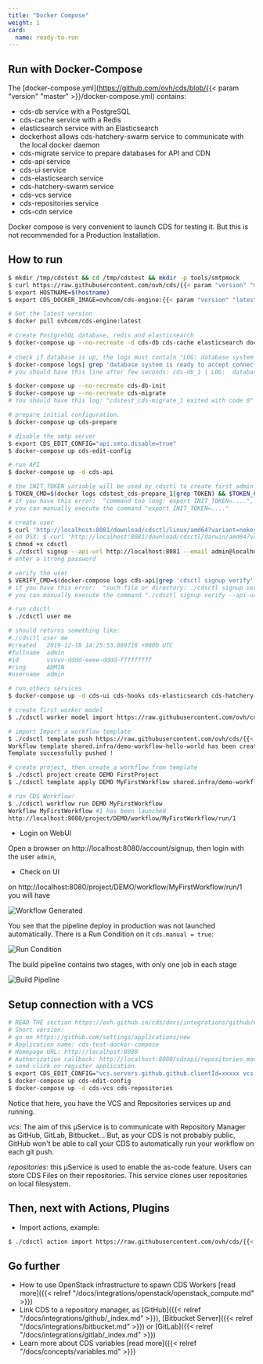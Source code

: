 ```yaml
---
title: "Docker Compose"
weight: 1
card: 
  name: ready-to-run
---
```


## Run with Docker-Compose

The [docker-compose.yml](https://github.com/ovh/cds/blob/{{< param "version" "master" >}}/docker-compose.yml) contains:

- cds-db service with a PostgreSQL
- cds-cache service with a Redis
- elasticsearch service with an Elasticsearch
- dockerhost allows cds-hatchery-swarm service to communicate with the local docker daemon
- cds-migrate service to prepare databases for API and CDN
- cds-api service
- cds-ui service
- cds-elasticsearch service
- cds-hatchery-swarm service
- cds-vcs service
- cds-repositories service
- cds-cdn service

Docker compose is very convenient to launch CDS for testing it. But this is not recommended for a Production Installation.

## How to run

```bash
$ mkdir /tmp/cdstest && cd /tmp/cdstest && mkdir -p tools/smtpmock
$ curl https://raw.githubusercontent.com/ovh/cds/{{< param "version" "master" >}}/docker-compose.yml -o docker-compose.yml
$ export HOSTNAME=$(hostname)
$ export CDS_DOCKER_IMAGE=ovhcom/cds-engine:{{< param "version" "latest" >}}

# Get the latest version
$ docker pull ovhcom/cds-engine:latest

# Create PostgreSQL database, redis and elasticsearch
$ docker-compose up --no-recreate -d cds-db cds-cache elasticsearch dockerhost
 
# check if database is up, the logs must contain "LOG: database system is ready to accept connections"
$ docker-compose logs| grep 'database system is ready to accept connections'
# you should have this line after few seconds: cds-db_1 | LOG:  database system is ready to accept connections

$ docker-compose up --no-recreate cds-db-init
$ docker-compose up --no-recreate cds-migrate
# You should have this log: "cdstest_cds-migrate_1 exited with code 0"

# prepare initial configuration.
$ docker-compose up cds-prepare

# disable the smtp server
$ export CDS_EDIT_CONFIG="api.smtp.disable=true"
$ docker-compose up cds-edit-config

# run API
$ docker-compose up -d cds-api

# the INIT_TOKEN variable will be used by cdsctl to create first admin user
$ TOKEN_CMD=$(docker logs cdstest_cds-prepare_1|grep TOKEN) && $TOKEN_CMD
# if you have this error:  "command too long: export INIT_TOKEN=....",
# you can manually execute the command "export INIT_TOKEN=...."

# create user
$ curl 'http://localhost:8081/download/cdsctl/linux/amd64?variant=nokeychain' -o cdsctl
# on OSX: $ curl 'http://localhost:8081/download/cdsctl/darwin/amd64?variant=nokeychain' -o cdsctl
$ chmod +x cdsctl
$ ./cdsctl signup --api-url http://localhost:8081 --email admin@localhost.local --username admin --fullname admin
# enter a strong password

# verify the user
$ VERIFY_CMD=$(docker-compose logs cds-api|grep 'cdsctl signup verify'|cut -d '$' -f2|xargs) && ./$VERIFY_CMD
# if you have this error:  "such file or directory: ./cdsctl signup verify --api-url...", 
# you can manually execute the command "./cdsctl signup verify --api-url..."

# run cdsctl 
$ ./cdsctl user me

# should returns something like:
#./cdsctl user me
#created   2019-12-18 14:25:53.089718 +0000 UTC
#fullname  admin
#id        vvvvv-dddd-eeee-dddd-fffffffff
#ring      ADMIN
#username  admin

# run others services
$ docker-compose up -d cds-ui cds-hooks cds-elasticsearch cds-hatchery-swarm

# create first worker model
$ ./cdsctl worker model import https://raw.githubusercontent.com/ovh/cds/{{< param "version" "master" >}}/contrib/worker-models/go-official-1.13.yml

# import Import a workflow template
$ ./cdsctl template push https://raw.githubusercontent.com/ovh/cds/{{< param "version" "master" >}}/contrib/workflow-templates/demo-workflow-hello-world/demo-workflow-hello-world.yml
Workflow template shared.infra/demo-workflow-hello-world has been created
Template successfully pushed !

# create project, then create a workflow from template
$ ./cdsctl project create DEMO FirstProject
$ ./cdsctl template apply DEMO MyFirstWorkflow shared.infra/demo-workflow-hello-world --force --import-push --quiet

# run CDS Workflow!
$ ./cdsctl workflow run DEMO MyFirstWorkflow
Workflow MyFirstWorkflow #1 has been launched
http://localhost:8080/project/DEMO/workflow/MyFirstWorkflow/run/1
```

- Login on WebUI

Open a browser on http://localhost:8080/account/signup, then login with the user `admin`,

- Check on UI

on http://localhost:8080/project/DEMO/workflow/MyFirstWorkflow/run/1 you will have

![Workflow Generated](/images/ready_to_run_docker_compose_ui.png)

You see that the pipeline deploy in production was not launched automatically. 
There is a Run Condition on it `cds.manual = true`: 

![Run Condition](/images/ready_to_run_docker_compose_run_condition.png)

The build pipeline contains two stages, with only one job in each stage

![Build Pipeline](/images/ready_to_run_docker_compose_build_pipeline.png)

## Setup connection with a VCS

```bash
# READ THE section https://ovh.github.io/cds/docs/integrations/github/#create-a-cds-application-on-github to generate the clientId and clientSecret.
# Short version: 
# go on https://github.com/settings/applications/new
# Application name: cds-test-docker-compose
# Homepage URL: http://localhost:8080
# Authorization callback: http://localhost:8080/cdsapi/repositories_manager/oauth2/callback
# send click on register application.
$ export CDS_EDIT_CONFIG="vcs.servers.github.github.clientId=xxxxx vcs.servers.github.github.clientSecret=xxxxx " 
$ docker-compose up cds-edit-config
$ docker-compose up -d cds-vcs cds-repositories
```

Notice that here, you have the VCS and Repositories services up and running.

*vcs*: The aim of this µService is to communicate with Repository Manager as GitHub, GitLab, Bitbucket…
But, as your CDS is not probably public, GitHub won't be able to call your CDS to automatically run your workflow on each git push.

*repositories*: this µService is used to enable the as-code feature.
Users can store CDS Files on their repositories. This service clones user repositories on local filesystem.


## Then, next with Actions, Plugins

- Import actions, example:

```bash
$ ./cdsctl action import https://raw.githubusercontent.com/ovh/cds/{{< param "version" "master" >}}/contrib/actions/cds-docker-package.yml
```

## Go further

- How to use OpenStack infrastructure to spawn CDS Workers [read more]({{< relref "/docs/integrations/openstack/openstack_compute.md" >}})
- Link CDS to a repository manager, as [GitHub]({{< relref "/docs/integrations/github/_index.md" >}}), [Bitbucket Server]({{< relref "/docs/integrations/bitbucket.md" >}}) or [GitLab]({{< relref "/docs/integrations/gitlab/_index.md" >}})
- Learn more about CDS variables [read more]({{< relref "/docs/concepts/variables.md" >}})
